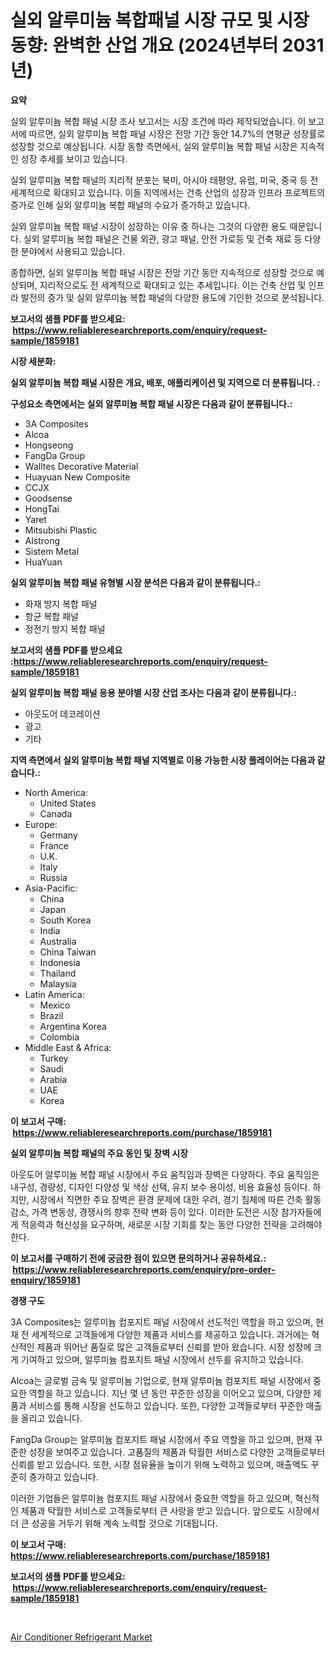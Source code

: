 <p><h1>실외 알루미늄 복합패널 시장 규모 및 시장 동향: 완벽한 산업 개요 (2024년부터 2031년)</h1></p><p><strong>요약</strong></p>
<p><p>실외 알루미늄 복합 패널 시장 조사 보고서는 시장 조건에 따라 제작되었습니다. 이 보고서에 따르면, 실외 알루미늄 복합 패널 시장은 전망 기간 동안 14.7%의 연평균 성장률로 성장할 것으로 예상됩니다. 시장 동향 측면에서, 실외 알루미늄 복합 패널 시장은 지속적인 성장 추세를 보이고 있습니다.</p><p>실외 알루미늄 복합 패널의 지리적 분포는 북미, 아시아 태평양, 유럽, 미국, 중국 등 전 세계적으로 확대되고 있습니다. 이들 지역에서는 건축 산업의 성장과 인프라 프로젝트의 증가로 인해 실외 알루미늄 복합 패널의 수요가 증가하고 있습니다.</p><p>실외 알루미늄 복합 패널 시장이 성장하는 이유 중 하나는 그것의 다양한 용도 때문입니다. 실외 알루미늄 복합 패널은 건물 외관, 광고 패널, 안전 가로등 및 건축 재료 등 다양한 분야에서 사용되고 있습니다.</p><p>종합하면, 실외 알루미늄 복합 패널 시장은 전망 기간 동안 지속적으로 성장할 것으로 예상되며, 지리적으로도 전 세계적으로 확대되고 있는 추세입니다. 이는 건축 산업 및 인프라 발전의 증가 및 실외 알루미늄 복합 패널의 다양한 용도에 기인한 것으로 분석됩니다.</p></p>
<p><strong>보고서의 샘플 PDF를 받으세요: &nbsp;<a href="https://www.reliableresearchreports.com/enquiry/request-sample/1859181">https://www.reliableresearchreports.com/enquiry/request-sample/1859181</a></strong></p>
<p><strong>시장 세분화:</strong></p>
<p><strong> 실외 알루미늄 복합 패널 시장은 개요, 배포, 애플리케이션 및 지역으로 더 분류됩니다. :</strong></p>
<p><strong>구성요소 측면에서는 실외 알루미늄 복합 패널 시장은 다음과 같이 분류됩니다.:</strong></p>
<p><ul><li>3A Composites</li><li>Alcoa</li><li>Hongseong</li><li>FangDa Group</li><li>Walltes Decorative Material</li><li>Huayuan New Composite</li><li>CCJX</li><li>Goodsense</li><li>HongTai</li><li>Yaret</li><li>Mitsubishi Plastic</li><li>Alstrong</li><li>Sistem Metal</li><li>HuaYuan</li></ul></p>
<p><strong> 실외 알루미늄 복합 패널 유형별 시장 분석은 다음과 같이 분류됩니다.:</strong></p>
<p><ul><li>화재 방지 복합 패널</li><li>항균 복합 패널</li><li>정전기 방지 복합 패널</li></ul></p>
<p><strong>보고서의 샘플 PDF를 받으세요 :<a href="https://www.reliableresearchreports.com/enquiry/request-sample/1859181">https://www.reliableresearchreports.com/enquiry/request-sample/1859181</a></strong></p>
<p><strong> 실외 알루미늄 복합 패널 응용 분야별 시장 산업 조사는 다음과 같이 분류됩니다.:</strong></p>
<p><ul><li>아웃도어 데코레이션</li><li>광고</li><li>기타</li></ul></p>
<p><strong>지역 측면에서 실외 알루미늄 복합 패널 지역별로 이용 가능한 시장 플레이어는 다음과 같습니다.:</strong></p>
<p><ul>
    <li>
        North America:
        <ul>
            <li>United States</li>
            <li>Canada</li>
        </ul>
    </li>
    <li>
        Europe:
        <ul>
            <li>Germany</li>
            <li>France</li>
            <li>U.K.</li>
            <li>Italy</li>
            <li>Russia</li>
        </ul>
    </li>
    <li>
        Asia-Pacific:
        <ul>
            <li>China</li>
            <li>Japan</li>
            <li>South Korea</li>
            <li>India</li>
            <li>Australia</li>
            <li>China Taiwan</li>
            <li>Indonesia</li>
            <li>Thailand</li>
            <li>Malaysia</li>
        </ul>
    </li>
    <li>
        Latin America:
        <ul>
            <li>Mexico</li>
            <li>Brazil</li>
            <li>Argentina Korea</li>
            <li>Colombia</li>
        </ul>
    </li>
    <li>
        Middle East & Africa:
        <ul>
            <li>Turkey</li>
            <li>Saudi</li>
            <li>Arabia</li>
            <li>UAE</li>
            <li>Korea</li>
        </ul>
    </li>
    </ul></p>
<p><strong>이 보고서 구매: &nbsp;<a href="https://www.reliableresearchreports.com/purchase/1859181">https://www.reliableresearchreports.com/purchase/1859181</a></strong></p>
<p><strong>실외 알루미늄 복합 패널의 주요 동인 및 장벽 시장</strong></p>
<p><p>아웃도어 알루미늄 복합 패널 시장에서 주요 움직임과 장벽은 다양하다. 주요 움직임은 내구성, 경량성, 디자인 다양성 및 색상 선택, 유지 보수 용이성, 비용 효율성 등이다. 하지만, 시장에서 직면한 주요 장벽은 환경 문제에 대한 우려, 경기 침체에 따른 건축 활동 감소, 가격 변동성, 경쟁사의 향후 전략 변화 등이 있다. 이러한 도전은 시장 참가자들에게 적응력과 혁신성을 요구하며, 새로운 시장 기회를 찾는 동안 다양한 전략을 고려해야 한다.</p></p>
<p><strong>이 보고서를 구매하기 전에 궁금한 점이 있으면 문의하거나 공유하세요.: &nbsp;<a href="https://www.reliableresearchreports.com/enquiry/pre-order-enquiry/1859181">https://www.reliableresearchreports.com/enquiry/pre-order-enquiry/1859181</a></strong></p>
<p><strong>경쟁 구도</strong></p>
<p><p>3A Composites는 알루미늄 컴포지트 패널 시장에서 선도적인 역할을 하고 있으며, 현재 전 세계적으로 고객들에게 다양한 제품과 서비스를 제공하고 있습니다. 과거에는 혁신적인 제품과 뛰어난 품질로 많은 고객들로부터 신뢰를 받아 왔습니다. 시장 성장에 크게 기여하고 있으며, 알루미늄 컴포지트 패널 시장에서 선두를 유지하고 있습니다.</p><p>Alcoa는 글로벌 금속 및 알루미늄 기업으로, 현재 알루미늄 컴포지트 패널 시장에서 중요한 역할을 하고 있습니다. 지난 몇 년 동안 꾸준한 성장을 이어오고 있으며, 다양한 제품과 서비스를 통해 시장을 선도하고 있습니다. 또한, 다양한 고객들로부터 꾸준한 매출을 올리고 있습니다.</p><p>FangDa Group는 알루미늄 컴포지트 패널 시장에서 주요 역할을 하고 있으며, 현재 꾸준한 성장을 보여주고 있습니다. 고품질의 제품과 탁월한 서비스로 다양한 고객들로부터 신뢰를 받고 있습니다. 또한, 시장 점유율을 높이기 위해 노력하고 있으며, 매출액도 꾸준히 증가하고 있습니다.</p><p>이러한 기업들은 알루미늄 컴포지트 패널 시장에서 중요한 역할을 하고 있으며, 혁신적인 제품과 탁월한 서비스로 고객들로부터 큰 사랑을 받고 있습니다. 앞으로도 시장에서 더 큰 성공을 거두기 위해 계속 노력할 것으로 기대됩니다.</p></p>
<p><strong>이 보고서 구매: &nbsp; <a href="https://www.reliableresearchreports.com/purchase/1859181">https://www.reliableresearchreports.com/purchase/1859181</a></strong></p>
<p><strong>보고서의 샘플 PDF를 받으세요: &nbsp;<a href="https://www.reliableresearchreports.com/enquiry/request-sample/1859181">https://www.reliableresearchreports.com/enquiry/request-sample/1859181</a></strong><strong></strong></p>
<p>&nbsp;</p>
<p><p><a href="https://github.com/Glendatilghmankmgz0rbhwpy/Market-Research-Report-List-1/blob/main/air-conditioner-refrigerant-market.md">Air Conditioner Refrigerant Market</a></p></p>